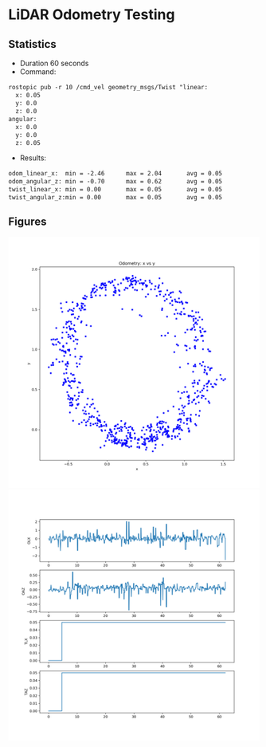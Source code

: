 # LiDAR Odometry Testing

## Statistics

* Duration 60 seconds
* Command: 
```
rostopic pub -r 10 /cmd_vel geometry_msgs/Twist "linear:
  x: 0.05
  y: 0.0
  z: 0.0
angular:
  x: 0.0
  y: 0.0
  z: 0.05
```

* Results:

```
odom_linear_x:  min = -2.46      max = 2.04       avg = 0.05      
odom_angular_z: min = -0.70      max = 0.62       avg = 0.05      
twist_linear_x: min = 0.00       max = 0.05       avg = 0.05      
twist_angular_z:min = 0.00       max = 0.05       avg = 0.05 
```

## Figures

![](figures/odom_pose_viz_240s.png)
![](figures/odom_twist_viz_60s.png)

